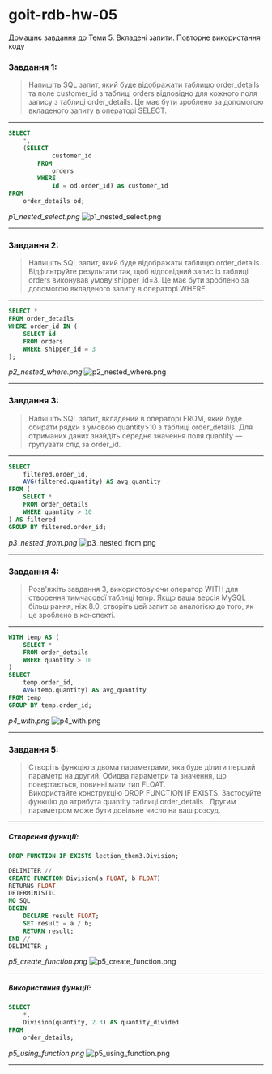 # goit-rdb-hw-05

Домашнє завдання до Теми 5. Вкладені запити. Повторне використання коду

### Завдання 1:

> Напишіть SQL запит, який буде відображати таблицю order_details та поле customer_id з таблиці orders відповідно для кожного поля запису з таблиці order_details. Це має бути зроблено за допомогою вкладеного запиту в операторі SELECT.

---

```sql
SELECT
    *,
    (SELECT
            customer_id
        FROM
            orders
        WHERE
            id = od.order_id) as customer_id
FROM
    order_details od;
```

_p1_nested_select.png_
![p1_nested_select.png](./p1_nested_select.png)

---

### Завдання 2:

> Напишіть SQL запит, який буде відображати таблицю order_details. Відфільтруйте результати так, щоб відповідний запис із таблиці orders виконував умову shipper_id=3. Це має бути зроблено за допомогою вкладеного запиту в операторі WHERE.

---

```sql
SELECT *
FROM order_details
WHERE order_id IN (
    SELECT id
    FROM orders
    WHERE shipper_id = 3
);
```

_p2_nested_where.png_
![p2_nested_where.png](./p2_nested_where.png)

---

### Завдання 3:

> Напишіть SQL запит, вкладений в операторі FROM, який буде обирати рядки з умовою quantity>10 з таблиці order_details. Для отриманих даних знайдіть середнє значення поля quantity — групувати слід за order_id.

---

```sql
SELECT
    filtered.order_id,
    AVG(filtered.quantity) AS avg_quantity
FROM (
    SELECT *
    FROM order_details
    WHERE quantity > 10
) AS filtered
GROUP BY filtered.order_id;
```

_p3_nested_from.png_
![p3_nested_from.png](./p3_nested_from.png)

---

### Завдання 4:

> Розв'яжіть завдання 3, використовуючи оператор WITH для створення тимчасової таблиці temp. Якщо ваша версія MySQL більш рання, ніж 8.0, створіть цей запит за аналогією до того, як це зроблено в конспекті.

---

```sql
WITH temp AS (
    SELECT *
    FROM order_details
    WHERE quantity > 10
)
SELECT
    temp.order_id,
    AVG(temp.quantity) AS avg_quantity
FROM temp
GROUP BY temp.order_id;
```

_p4_with.png_
![p4_with.png](./p4_with.png)

---

### Завдання 5:

> Створіть функцію з двома параметрами, яка буде ділити перший параметр на другий. Обидва параметри та значення, що повертається, повинні мати тип FLOAT.\
> Використайте конструкцію DROP FUNCTION IF EXISTS. Застосуйте функцію до атрибута quantity таблиці order_details . Другим параметром може бути довільне число на ваш розсуд.

---

##### Створення функції:

```sql
DROP FUNCTION IF EXISTS lection_them3.Division;

DELIMITER //
CREATE FUNCTION Division(a FLOAT, b FLOAT)
RETURNS FLOAT
DETERMINISTIC
NO SQL
BEGIN
	DECLARE result FLOAT;
    SET result = a / b;
    RETURN result;
END //
DELIMITER ;
```

_p5_create_function.png_
![p5_create_function.png](./p5_create_function.png)

---

##### Використання функції:

```sql
SELECT
    *,
    Division(quantity, 2.3) AS quantity_divided
FROM
    order_details;
```

_p5_using_function.png_
![p5_using_function.png](./p5_using_function.png)

---
